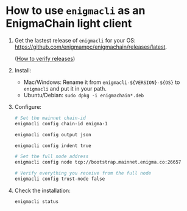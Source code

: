 # How to use `enigmacli` as an EnigmaChain light client

1. Get the lastest release of `enigmacli` for your OS: https://github.com/enigmampc/enigmachain/releases/latest.

   ([How to verify releases](https://github.com/enigmampc/enigmachain/blob/592ba7e05b8c8e300ed24e240c34ff15cbde1cec/docs/verify-releases.md))

2. Install:

   - Mac/Windows: Rename it from `enigmacli-${VERSION}-${OS}` to `enigmacli` and put it in your path.
   - Ubuntu/Debian: `sudo dpkg -i enigmachain*.deb`

3. Configure:

   ```bash
   # Set the mainnet chain-id
   enigmacli config chain-id enigma-1
   ```

   ```bash
   enigmacli config output json
   ```

   ```bash
   enigmacli config indent true
   ```

   ```bash
   # Set the full node address
   enigmacli config node tcp://bootstrap.mainnet.enigma.co:26657
   ```

   ```bash
   # Verify everything you receive from the full node
   enigmacli config trust-node false
   ```

4. Check the installation:

   ```bash
   enigmacli status
   ```
